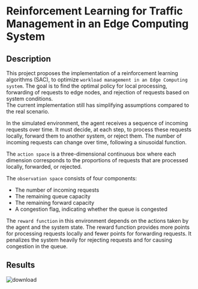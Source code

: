 # Reinforcement Learning for Traffic Management in an Edge Computing System 

## Description
This project proposes the implementation of a reinforcement learning algorithms (SAC), to optimize `workload management in an Edge Computing system`. The goal is to find the optimal policy for local processing, forwarding of requests to edge nodes, and rejection of requests based on system conditions.  
The current implementation still has simplifying assumptions compared to the real scenario.

In the simulated environment, the agent receives a sequence of incoming requests over time. It must decide, at each step, to process these requests locally, forward them to another system, or reject them. The number of incoming requests can change over time, following a sinusoidal function.

The `action space` is a three-dimensional continuous box where each dimension corresponds to the proportions of requests that are processed locally, forwarded, or rejected.

The `observation space` consists of four components:
- The number of incoming requests
- The remaining queue capacity
- The remaining forward capacity
- A congestion flag, indicating whether the queue is congested

The `reward function` in this environment depends on the actions taken by the agent and the system state. The reward function provides more points for processing requests locally and fewer points for forwarding requests. It penalizes the system heavily for rejecting requests and for causing congestion in the queue.

## Results
![download](https://github.com/GiacomoPracucci/RL-edge-computing/assets/94844087/4ae669dc-18b7-4205-b06c-4c9c2fe4acdd)
